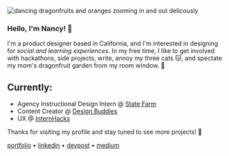 ![dancing dragonfruits and oranges zooming in and out delicously](https://media.giphy.com/media/5tmSb8L44ZUyg7fFgx/giphy.gif)

### Hello, I'm Nancy! 👋
I'm a product designer based in California, and I'm interested in designing for _social and learning experiences._ In my free time, I like to get involved with hackathons, side projects, write, annoy my three cats :cat:, and spectate my mom's dragonfruit garden from my room window. :dragon:

## Currently:
* Agency Instructional Design Intern @ [State Farm](https://www.statefarm.com/)
* Content Creator @ [Design Buddies](https://www.designbuddies.community/)
* UX @ [InternHacks](https://internhacks.com/)

Thanks for visiting my profile and stay tuned to see more projects! :seedling:

[portfolio](http://nancyzuo.me) • [linkedin](https://www.linkedin.com/in/nancyzuo/) • [devpost](https://devpost.com/nancyzuo) • [medium](https://nzzuo.medium.com/confessions-from-my-high-school-experience-in-the-bay-area-bf549ee851e2)
